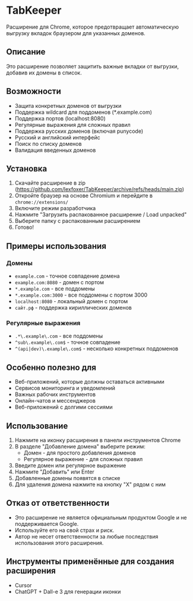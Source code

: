 # TabKeeper
Расширение для Chrome, которое предотвращает автоматическую выгрузку вкладок браузером для указанных доменов.

## Описание
Это расширение позволяет защитить важные вкладки от выгрузки, добавив их домены в список.

## Возможности
- Защита конкретных доменов от выгрузки
- Поддержка wildcard для поддоменов (*.example.com)
- Поддержка портов (localhost:8080)
- Регулярные выражения для сложных правил
- Поддержка русских доменов (включая punycode)
- Русский и английский интерфейс
- Поиск по списку доменов
- Валидация введенных доменов

## Установка
1. Скачайте расширение в zip (https://github.com/lexfoxer/TabKeeper/archive/refs/heads/main.zip)
2. Откройте браузер на основе Chromium и перейдите в `chrome://extensions/`
3. Включите режим разработчика
4. Нажмите "Загрузить распакованное расширение / Load unpacked"
5. Выберите папку с распакованным расширением
6. Готово!

## Примеры использования

### Домены
- `example.com` - точное совпадение домена
- `example.com:8080` - домен с портом
- `*.example.com` - все поддомены
- `*.example.com:3000` - все поддомены с портом 3000
- `localhost:8080` - локальный домен с портом
- `сайт.рф` - поддержка кириллических доменов

### Регулярные выражения
- `.*\.example\.com` - все поддомены
- `^sub\.example\.com$` - точное совпадение
- `^(api|dev)\.example\.com$` - несколько конкретных поддоменов

## Особенно полезно для
- Веб-приложений, которые должны оставаться активными
- Сервисов мониторинга и уведомлений
- Важных рабочих инструментов
- Онлайн-чатов и мессенджеров
- Веб-приложений с долгими сессиями

## Использование
1. Нажмите на иконку расширения в панели инструментов Chrome
2. В разделе "Добавление домена" выберите режим:
   - Домен - для простого добавления доменов
   - Регулярное выражение - для сложных правил
3. Введите домен или регулярное выражение
4. Нажмите "Добавить" или Enter
5. Добавленные домены появятся в списке
6. Для удаления домена нажмите на кнопку "X" рядом с ним

## Отказ от ответственности
- Это расширение не является официальным продуктом Google и не поддерживается Google.
- Используйте его на свой страх и риск.
- Автор не несет ответственности за любые последствия использования этого расширения.

## Инструменты применённые для создания расширения
- Cursor
- ChatGPT + Dall-e 3 для генерации иконки
